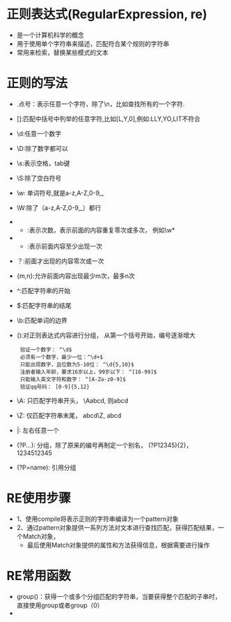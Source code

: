 # 正则表达式(RegularExpression, re)
 - 是一个计算机科学的概念
 - 用于使用单个字符串来描述，匹配符合某个规则的字符串
 - 常用来检索，替换某些模式的文本
 
# 正则的写法
 - .点号：表示任意一个字符，除了\n，比如查找所有的一个字符\.
 - []:匹配中括号中列举的任意字符,比如[L,Y,0],例如:LLY,YO,LIT不符合
 - \d:任意一个数字
 - \D:除了数字都可以
 - \s:表示空格，tab键
 - \S:除了空白符号
 - \w: 单词符号,就是a-z,A-Z,0-9,_
 - \W:除了（a-z,A-Z,0-9,_）都行
 - * :表示次数，表示前面的内容重复零次或多次， 例如\w*
 - + :表示前面内容至少出现一次
 - ？:前面才出现的内容零次或一次
 - {m,n}:允许前面内容出现最少m次，最多n次
 - ^:匹配字符串的开始
 - $:匹配字符串的结尾
 - \b:匹配单词的边界
 - ():对正则表达式内容进行分组， 从第一个括号开始，编号逐渐增大

        验证一个数字： ^\d$
        必须有一个数字，最少一位：^\d+$
        只能出现数字，且位数为5-10位： ^\d{5,10}$
        注册者输入年龄，要求16岁以上，99岁以下： ^[16-99]$
        只能输入英文字符和数字： ^[A-Za-z0-9]$
        验证qq号码： [0-9]{5,12}
 - \A: 只匹配字符串开头， \Aabcd, 则abcd
 - \Z: 仅匹配字符串末尾， abcd\Z, abcd
 - |: 左右任意一个
 - (?P...): 分组，除了原来的编号再制定一个别名， (?P12345){2}， 1234512345
 - (?P=name): 引用分组
 
# RE使用步骤
 - 1、使用compile将表示正则的字符串编译为一个pattern对象
 - 2、通过pattern对象提供一系列方法对文本进行查找匹配，获得匹配结果，一个Match对象，
    - 最后使用Match对象提供的属性和方法获得信息，根据需要进行操作
# RE常用函数
 - group()：获得一个或多个分组匹配的字符串，当要获得整个匹配的子串时，直接使用group或者group（0）
 -  